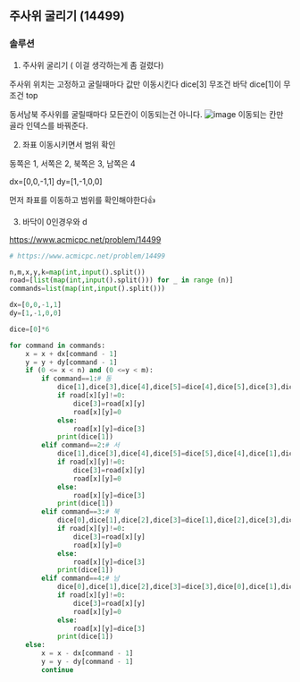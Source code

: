 ## 주사위 굴리기 (14499)

### 솔루션

1. 주사위 굴리기 ( 이걸 생각하는게 좀 걸렸다)

주사위 위치는 고정하고 굴릴때마다 값만 이동시킨다 dice[3] 무조건 바닥 dice[1]이 무조건 top

   동서남북 주사위를 굴릴때마다 모든칸이 이동되는건 아니다.
![image](https://user-images.githubusercontent.com/62784314/114826707-c8262b80-9e02-11eb-840f-acdc1ec5fd21.png)
이동되는 칸만 골라 인덱스를 바꿔준다.

2. 좌표 이동시키면서 범위 확인

동쪽은 1, 서쪽은 2, 북쪽은 3, 남쪽은 4

dx=[0,0,-1,1]
dy=[1,-1,0,0]

먼저 좌표를 이동하고 범위를 확인해야한다👍

3. 바닥이 0인경우와 d

https://www.acmicpc.net/problem/14499

```python
# https://www.acmicpc.net/problem/14499

n,m,x,y,k=map(int,input().split())
road=[list(map(int,input().split())) for _ in range (n)]
commands=list(map(int,input().split()))

dx=[0,0,-1,1]
dy=[1,-1,0,0]

dice=[0]*6

for command in commands:
    x = x + dx[command - 1]
    y = y + dy[command - 1]
    if (0 <= x < n) and (0 <=y < m):
        if command==1:# 동
            dice[1],dice[3],dice[4],dice[5]=dice[4],dice[5],dice[3],dice[1]
            if road[x][y]!=0:
                dice[3]=road[x][y]
                road[x][y]=0
            else:
                road[x][y]=dice[3]
            print(dice[1])
        elif command==2:# 서
            dice[1],dice[3],dice[4],dice[5]=dice[5],dice[4],dice[1],dice[3]
            if road[x][y]!=0:
                dice[3]=road[x][y]
                road[x][y]=0
            else:
                road[x][y]=dice[3]
            print(dice[1])
        elif command==3:# 북
            dice[0],dice[1],dice[2],dice[3]=dice[1],dice[2],dice[3],dice[0]
            if road[x][y]!=0:
                dice[3]=road[x][y]
                road[x][y]=0
            else:
                road[x][y]=dice[3]
            print(dice[1])
        elif command==4:# 남
            dice[0],dice[1],dice[2],dice[3]=dice[3],dice[0],dice[1],dice[2]
            if road[x][y]!=0:
                dice[3]=road[x][y]
                road[x][y]=0
            else:
                road[x][y]=dice[3]
            print(dice[1])
    else:
        x = x - dx[command - 1]
        y = y - dy[command - 1]
        continue







```
